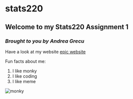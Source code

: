 # stats220

## Welcome to my Stats220 Assignment 1
### *Brought to you by Andrea Grecu*

Have a look at my website [epic website](https://andreag186.github.io/stats220/)

Fun facts about me:
1. I like monky 
2. I like coding 
3. I like meme

![monky](https://www.google.com/url?sa=i&url=https%3A%2F%2Fsoundcloud.com%2Ffortnob%2Fuhohstinky&psig=AOvVaw1B3v2ZuPRIkRUvIz4HuP6O&ust=1646810840755000&source=images&cd=vfe&ved=0CAsQjRxqFwoTCOihysv-tfYCFQAAAAAdAAAAABAN)

